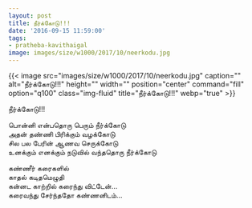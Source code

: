 ```yaml
---
layout: post
title: நீர்க்கோடு!!!
date: '2016-09-15 11:59:00'
tags:
- pratheba-kavithaigal
image: images/size/w1000/2017/10/neerkodu.jpg
---
```


{{< image src="images/size/w1000/2017/10/neerkodu.jpg" caption="" alt="நீர்க்கோடு!!!" height="" width="" position="center" command="fill" option="q100" class="img-fluid" title="நீர்க்கோடு!!!"  webp="true"  >}}


நீர்க்கோடு!!!

பொன்னி  என்பதொரு பெரும் நீர்க்கோடு  
அதன் தண்ணி பிரிக்கும் வழக்கோடு  
சில பல பேரின் ஆணவ செருக்கோடு  
உனக்கும் எனக்கும் நடுவில் வந்ததொரு நீர்க்கோடு  

கண்ணீர் கரைகளில்  
காதல் கடிதமெழுதி  
கன்னட காற்றில் கரைந்து விட்டேன்…  
கரைவந்து சேர்ந்ததோ கண்ணனிடம்…

